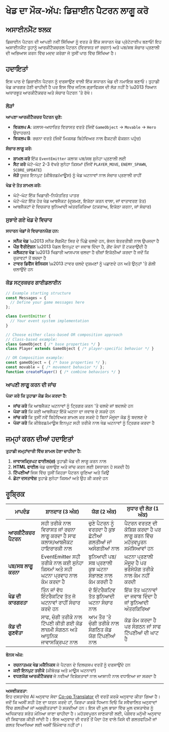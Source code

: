<!--
CO_OP_TRANSLATOR_METADATA:
{
  "original_hash": "c8fc39a014d08247c082878122e2ba73",
  "translation_date": "2025-10-22T18:12:22+00:00",
  "source_file": "6-space-game/1-introduction/assignment.md",
  "language_code": "pa"
}
-->
# ਖੇਡ ਦਾ ਮੌਕ-ਅੱਪ: ਡਿਜ਼ਾਈਨ ਪੈਟਰਨ ਲਾਗੂ ਕਰੋ

## ਅਸਾਈਨਮੈਂਟ ਝਲਕ

ਡਿਜ਼ਾਈਨ ਪੈਟਰਨ ਦੀ ਆਪਣੀ ਨਵੀਂ ਸਿੱਖਿਆ ਨੂੰ ਵਰਤ ਕੇ ਇੱਕ ਸਧਾਰਨ ਖੇਡ ਪ੍ਰੋਟੋਟਾਈਪ ਬਣਾਓ! ਇਹ ਅਸਾਈਨਮੈਂਟ ਤੁਹਾਨੂੰ ਆਰਕੀਟੈਕਚਰਲ ਪੈਟਰਨ (ਵਿਰਾਸਤ ਜਾਂ ਰਚਨਾ) ਅਤੇ ਪਬ/ਸਬ ਸੰਚਾਰ ਪ੍ਰਣਾਲੀ ਦੀ ਅਭਿਆਸ ਕਰਨ ਵਿੱਚ ਮਦਦ ਕਰੇਗਾ ਜੋ ਤੁਸੀਂ ਪਾਠ ਵਿੱਚ ਸਿੱਖਿਆ ਹੈ।

## ਹਦਾਇਤਾਂ

ਇਸ ਪਾਠ ਦੇ ਡਿਜ਼ਾਈਨ ਪੈਟਰਨ ਨੂੰ ਦਰਸਾਉਣ ਵਾਲੀ ਇੱਕ ਸਧਾਰਨ ਖੇਡ ਦੀ ਨਮਾਇਸ਼ ਬਣਾਓ। ਤੁਹਾਡੀ ਖੇਡ ਕਾਰਗਰ ਹੋਣੀ ਚਾਹੀਦੀ ਹੈ ਪਰ ਇਸ ਵਿੱਚ ਜਟਿਲ ਗ੍ਰਾਫਿਕਸ ਦੀ ਲੋੜ ਨਹੀਂ ਹੈ \u2013 ਧਿਆਨ ਅਧਾਰਭੂਤ ਆਰਕੀਟੈਕਚਰ ਅਤੇ ਸੰਚਾਰ ਪੈਟਰਨ 'ਤੇ ਰੱਖੋ।

### ਲੋੜਾਂ

**ਆਪਣਾ ਆਰਕੀਟੈਕਚਰ ਪੈਟਰਨ ਚੁਣੋ:**
- **ਵਿਕਲਪ A**: ਕਲਾਸ-ਅਧਾਰਿਤ ਵਿਰਾਸਤ ਵਰਤੋ (ਜਿਵੇਂ `GameObject` → `Movable` → `Hero` ਉਦਾਹਰਨ)
- **ਵਿਕਲਪ B**: ਰਚਨਾ ਵਰਤੋ (ਜਿਵੇਂ ਮਿਕਸਡ ਬਿਹੇਵਿਅਰ ਨਾਲ ਫੈਕਟਰੀ ਫੰਕਸ਼ਨ ਪਹੁੰਚ)

**ਸੰਚਾਰ ਲਾਗੂ ਕਰੋ:**
- **ਸ਼ਾਮਲ ਕਰੋ** ਇੱਕ `EventEmitter` ਕਲਾਸ ਪਬ/ਸਬ ਸੁਨੇਹਾ ਪ੍ਰਣਾਲੀ ਲਈ
- **ਸੈਟ ਕਰੋ** ਘੱਟੋ-ਘੱਟ 2-3 ਵੱਖਰੇ ਸੁਨੇਹਾ ਕਿਸਮਾਂ (ਜਿਵੇਂ `PLAYER_MOVE`, `ENEMY_SPAWN`, `SCORE_UPDATE`)
- **ਜੋੜੋ** ਯੂਜ਼ਰ ਇਨਪੁਟ (ਕੀਬੋਰਡ/ਮਾਊਸ) ਨੂੰ ਖੇਡ ਘਟਨਾਵਾਂ ਨਾਲ ਸੰਚਾਰ ਪ੍ਰਣਾਲੀ ਰਾਹੀਂ

**ਖੇਡ ਦੇ ਤੱਤ ਸ਼ਾਮਲ ਕਰੋ:**
- ਘੱਟੋ-ਘੱਟ ਇੱਕ ਖਿਡਾਰੀ-ਨਿਯੰਤਰਿਤ ਪਾਤਰ
- ਘੱਟੋ-ਘੱਟ ਇੱਕ ਹੋਰ ਖੇਡ ਆਬਜੈਕਟ (ਦੁਸ਼ਮਣ, ਇਕੱਠਾ ਕਰਨ ਵਾਲਾ, ਜਾਂ ਵਾਤਾਵਰਣ ਤੱਤ)
- ਆਬਜੈਕਟਾਂ ਦੇ ਵਿਚਕਾਰ ਬੁਨਿਆਦੀ ਅੰਤਰਕਿਰਿਆ (ਟਕਰਾਅ, ਇਕੱਠਾ ਕਰਨਾ, ਜਾਂ ਸੰਚਾਰ)

### ਸੁਝਾਏ ਗਏ ਖੇਡ ਦੇ ਵਿਚਾਰ

**ਸਧਾਰਨ ਖੇਡਾਂ ਜੋ ਵਿਚਾਰਨਯੋਗ ਹਨ:**
- **ਸਨੈਕ ਖੇਡ** \u2013 ਸਨੈਕ ਸੈਗਮੈਂਟ ਸਿਰ ਦੇ ਪਿੱਛੇ ਚਲਦੇ ਹਨ, ਭੋਜਨ ਬੇਤਰਤੀਬੀ ਨਾਲ ਉਪਜਦਾ ਹੈ
- **ਪੌਂਗ ਵੈਰੀਏਸ਼ਨ** \u2013 ਪੈਡਲ ਇਨਪੁਟ ਦਾ ਜਵਾਬ ਦਿੰਦਾ ਹੈ, ਗੇਂਦ ਕੰਧਾਂ ਤੋਂ ਟਕਰਾਉਂਦੀ ਹੈ
- **ਕਲੈਕਟਰ ਖੇਡ** \u2013 ਖਿਡਾਰੀ ਆਸਪਾਸ ਚਲਦਾ ਹੈ ਚੀਜ਼ਾਂ ਇਕੱਠੀਆਂ ਕਰਦਾ ਹੈ ਜਦੋਂ ਕਿ ਰੁਕਾਵਟਾਂ ਤੋਂ ਬਚਦਾ ਹੈ
- **ਟਾਵਰ ਡਿਫੈਂਸ ਬੇਸਿਕਸ** \u2013 ਟਾਵਰ ਚਲਦੇ ਦੁਸ਼ਮਣਾਂ ਨੂੰ ਪਛਾਣਦੇ ਹਨ ਅਤੇ ਉਨ੍ਹਾਂ 'ਤੇ ਗੋਲੀ ਚਲਾਉਂਦੇ ਹਨ

### ਕੋਡ ਸਟ੍ਰਕਚਰ ਗਾਈਡਲਾਈਨ

```javascript
// Example starting structure
const Messages = {
  // Define your game messages here
};

class EventEmitter {
  // Your event system implementation
}

// Choose either class-based OR composition approach
// Class-based example:
class GameObject { /* base properties */ }
class Player extends GameObject { /* player-specific behavior */ }

// OR Composition example:
const gameObject = { /* base properties */ };
const movable = { /* movement behavior */ };
function createPlayer() { /* combine behaviors */ }
```

### ਆਪਣੀ ਲਾਗੂ ਕਰਨ ਦੀ ਜਾਂਚ

**ਪੱਕਾ ਕਰੋ ਕਿ ਤੁਹਾਡਾ ਕੋਡ ਕੰਮ ਕਰਦਾ ਹੈ:**
- **ਜਾਂਚ ਕਰੋ** ਕਿ ਆਬਜੈਕਟ ਘਟਨਾਵਾਂ ਨੂੰ ਟ੍ਰਿਗਰ ਕਰਨ 'ਤੇ ਚਲਦੇ ਜਾਂ ਬਦਲਦੇ ਹਨ
- **ਪੱਕਾ ਕਰੋ** ਕਿ ਕਈ ਆਬਜੈਕਟ ਇੱਕੋ ਘਟਨਾ ਦਾ ਜਵਾਬ ਦੇ ਸਕਦੇ ਹਨ
- **ਜਾਂਚ ਕਰੋ** ਕਿ ਤੁਸੀਂ ਨਵੇਂ ਬਿਹੇਵਿਅਰ ਸ਼ਾਮਲ ਕਰ ਸਕਦੇ ਹੋ ਬਿਨਾਂ ਮੌਜੂਦਾ ਕੋਡ ਨੂੰ ਬਦਲਣ ਦੇ
- **ਪੱਕਾ ਕਰੋ** ਕਿ ਕੀਬੋਰਡ/ਮਾਊਸ ਇਨਪੁਟ ਸਹੀ ਤਰੀਕੇ ਨਾਲ ਖੇਡ ਘਟਨਾਵਾਂ ਨੂੰ ਟ੍ਰਿਗਰ ਕਰਦਾ ਹੈ

## ਜਮ੍ਹਾਂ ਕਰਨ ਦੀਆਂ ਹਦਾਇਤਾਂ

**ਤੁਹਾਡੀ ਜਮ੍ਹਾਂਦਾਰੀ ਵਿੱਚ ਸ਼ਾਮਲ ਹੋਣਾ ਚਾਹੀਦਾ ਹੈ:**
1. **ਜਾਵਾਸਕ੍ਰਿਪਟ ਫਾਈਲ(ਜ਼)** ਤੁਹਾਡੀ ਖੇਡ ਦੀ ਲਾਗੂ ਕਰਨ ਨਾਲ
2. **HTML ਫਾਈਲ** ਖੇਡ ਚਲਾਉਣ ਅਤੇ ਜਾਂਚ ਕਰਨ ਲਈ (ਸਧਾਰਨ ਹੋ ਸਕਦੀ ਹੈ)
3. **ਟਿੱਪਣੀਆਂ** ਜਿਸ ਵਿੱਚ ਤੁਸੀਂ ਕਿਹੜਾ ਪੈਟਰਨ ਚੁਣਿਆ ਅਤੇ ਕਿਉਂ
4. **ਛੋਟਾ ਦਸਤਾਵੇਜ਼** ਤੁਹਾਡੇ ਸੁਨੇਹਾ ਕਿਸਮਾਂ ਅਤੇ ਉਹ ਕੀ ਕਰਦੇ ਹਨ

## ਰੂਬ੍ਰਿਕ

| ਮਾਪਦੰਡ | ਸ਼ਾਨਦਾਰ (3 ਅੰਕ) | ਯੋਗ (2 ਅੰਕ) | ਸੁਧਾਰ ਦੀ ਲੋੜ (1 ਅੰਕ) |
|----------|---------------------|---------------------|------------------------------|
| **ਆਰਕੀਟੈਕਚਰ ਪੈਟਰਨ** | ਸਹੀ ਤਰੀਕੇ ਨਾਲ ਵਿਰਾਸਤ ਜਾਂ ਰਚਨਾ ਲਾਗੂ ਕਰਦਾ ਹੈ ਸਾਫ ਕਲਾਸ/ਆਬਜੈਕਟ ਹਾਇਰਾਰਕੀ ਨਾਲ | ਚੁਣੇ ਪੈਟਰਨ ਨੂੰ ਵਰਤਦਾ ਹੈ ਕੁਝ ਛੋਟੀਆਂ ਗਲਤੀਆਂ ਜਾਂ ਅਸੰਗਤੀਆਂ ਨਾਲ | ਪੈਟਰਨ ਵਰਤਣ ਦੀ ਕੋਸ਼ਿਸ਼ ਕਰਦਾ ਹੈ ਪਰ ਲਾਗੂ ਕਰਨ ਵਿੱਚ ਮਹੱਤਵਪੂਰਨ ਸਮੱਸਿਆਵਾਂ ਹਨ |
| **ਪਬ/ਸਬ ਲਾਗੂ ਕਰਨਾ** | EventEmitter ਸਹੀ ਤਰੀਕੇ ਨਾਲ ਕਈ ਸੁਨੇਹਾ ਕਿਸਮਾਂ ਅਤੇ ਸਹੀ ਘਟਨਾ ਪ੍ਰਵਾਹ ਨਾਲ ਕੰਮ ਕਰਦਾ ਹੈ | ਬੁਨਿਆਦੀ ਪਬ/ਸਬ ਪ੍ਰਣਾਲੀ ਕੁਝ ਘਟਨਾ ਸੰਭਾਲਣ ਨਾਲ ਕੰਮ ਕਰਦੀ ਹੈ | ਘਟਨਾ ਪ੍ਰਣਾਲੀ ਮੌਜੂਦ ਹੈ ਪਰ ਭਰੋਸੇਯੋਗ ਤਰੀਕੇ ਨਾਲ ਕੰਮ ਨਹੀਂ ਕਰਦੀ |
| **ਖੇਡ ਦੀ ਕਾਰਗਰਤਾ** | ਤਿੰਨ ਜਾਂ ਵੱਧ ਇੰਟਰੈਕਟਿਵ ਤੱਤ ਜੋ ਘਟਨਾਵਾਂ ਰਾਹੀਂ ਸੰਚਾਰ ਕਰਦੇ ਹਨ | ਦੋ ਇੰਟਰੈਕਟਿਵ ਤੱਤ ਬੁਨਿਆਦੀ ਘਟਨਾ ਸੰਚਾਰ ਨਾਲ | ਇੱਕ ਤੱਤ ਘਟਨਾਵਾਂ ਦਾ ਜਵਾਬ ਦਿੰਦਾ ਹੈ ਜਾਂ ਬੁਨਿਆਦੀ ਅੰਤਰਕਿਰਿਆ |
| **ਕੋਡ ਦੀ ਗੁਣਵੱਤਾ** | ਸਾਫ, ਚੰਗੀ ਤਰੀਕੇ ਨਾਲ ਟਿੱਪਣੀ ਕੀਤੀ ਗਈ ਕੋਡ ਲਾਜ਼ਮੀ ਸੰਗਠਨ ਅਤੇ ਆਧੁਨਿਕ ਜਾਵਾਸਕ੍ਰਿਪਟ ਨਾਲ | ਆਮ ਤੌਰ 'ਤੇ ਚੰਗੀ ਤਰੀਕੇ ਨਾਲ ਸੰਗਠਿਤ ਕੋਡ ਯੋਗ ਟਿੱਪਣੀਆਂ ਨਾਲ | ਕੋਡ ਕੰਮ ਕਰਦਾ ਹੈ ਪਰ ਸੰਗਠਨ ਜਾਂ ਸਾਫ ਟਿੱਪਣੀਆਂ ਦੀ ਘਾਟ ਹੈ |

**ਬੋਨਸ ਅੰਕ:**
- **ਰਚਨਾਤਮਕ ਖੇਡ ਮਕੈਨਿਕਸ** ਜੋ ਪੈਟਰਨ ਦੇ ਦਿਲਚਸਪ ਵਰਤੋਂ ਨੂੰ ਦਰਸਾਉਂਦੇ ਹਨ
- **ਕਈ ਇਨਪੁਟ ਤਰੀਕੇ** (ਕੀਬੋਰਡ ਅਤੇ ਮਾਊਸ ਘਟਨਾਵਾਂ)
- **ਵਧਣਯੋਗ ਆਰਕੀਟੈਕਚਰ** ਜੋ ਨਵੀਆਂ ਵਿਸ਼ੇਸ਼ਤਾਵਾਂ ਨਾਲ ਆਸਾਨੀ ਨਾਲ ਵਧਾਇਆ ਜਾ ਸਕਦਾ ਹੈ

---

**ਅਸਵੀਕਰਤਾ**:  
ਇਹ ਦਸਤਾਵੇਜ਼ AI ਅਨੁਵਾਦ ਸੇਵਾ [Co-op Translator](https://github.com/Azure/co-op-translator) ਦੀ ਵਰਤੋਂ ਕਰਕੇ ਅਨੁਵਾਦ ਕੀਤਾ ਗਿਆ ਹੈ। ਜਦੋਂ ਕਿ ਅਸੀਂ ਸਹੀ ਹੋਣ ਦਾ ਯਤਨ ਕਰਦੇ ਹਾਂ, ਕਿਰਪਾ ਕਰਕੇ ਧਿਆਨ ਦਿਓ ਕਿ ਸਵੈਚਾਲਿਤ ਅਨੁਵਾਦਾਂ ਵਿੱਚ ਗਲਤੀਆਂ ਜਾਂ ਅਸੁਚੀਤਤਾਵਾਂ ਹੋ ਸਕਦੀਆਂ ਹਨ। ਇਸ ਦੀ ਮੂਲ ਭਾਸ਼ਾ ਵਿੱਚ ਮੂਲ ਦਸਤਾਵੇਜ਼ ਨੂੰ ਅਧਿਕਾਰਤ ਸਰੋਤ ਮੰਨਿਆ ਜਾਣਾ ਚਾਹੀਦਾ ਹੈ। ਮਹੱਤਵਪੂਰਨ ਜਾਣਕਾਰੀ ਲਈ, ਪੇਸ਼ੇਵਰ ਮਨੁੱਖੀ ਅਨੁਵਾਦ ਦੀ ਸਿਫਾਰਸ਼ ਕੀਤੀ ਜਾਂਦੀ ਹੈ। ਇਸ ਅਨੁਵਾਦ ਦੀ ਵਰਤੋਂ ਤੋਂ ਪੈਦਾ ਹੋਣ ਵਾਲੇ ਕਿਸੇ ਵੀ ਗਲਤਫਹਿਮੀ ਜਾਂ ਗਲਤ ਵਿਆਖਿਆ ਲਈ ਅਸੀਂ ਜ਼ਿੰਮੇਵਾਰ ਨਹੀਂ ਹਾਂ।